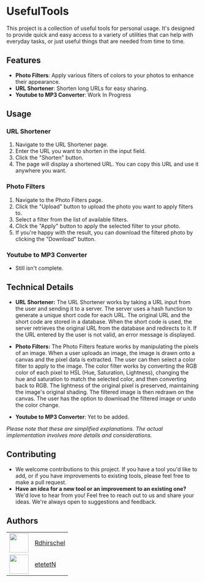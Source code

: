# UsefulTools

This project is a collection of useful tools for personal usage. It's designed to provide quick and easy access to a variety of utilities that can help with everyday tasks, or just useful things that are needed from time to time.

## Features
- **Photo Filters**: Apply various filters of colors to your photos to enhance their appearance.
- **URL Shortener**: Shorten long URLs for easy sharing.
- **Youtube to MP3 Converter**: Work In Progress

## Usage

### URL Shortener

1. Navigate to the URL Shortener page.
2. Enter the URL you want to shorten in the input field.
3. Click the "Shorten" button.
4. The page will display a shortened URL. You can copy this URL and use it anywhere you want.

### Photo Filters

1. Navigate to the Photo Filters page.
2. Click the "Upload" button to upload the photo you want to apply filters to.
3. Select a filter from the list of available filters.
4. Click the "Apply" button to apply the selected filter to your photo.
5. If you're happy with the result, you can download the filtered photo by clicking the "Download" button.

### Youtube to MP3 Converter
 - Still isn't complete.


## Technical Details

-  **URL Shortener:** The URL Shortener works by taking a URL input from the user and sending it to a server. The server uses a hash function to generate a unique short code for each URL. The original URL and the short code are stored in a database. When the short code is used, the server retrieves the original URL from the database and redirects to it. If the URL entered by the user is not valid, an error message is displayed.

- **Photo Filters:** The Photo Filters feature works by manipulating the pixels of an image. When a user uploads an image, the image is drawn onto a canvas and the pixel data is extracted. The user can then select a color filter to apply to the image. The color filter works by converting the RGB color of each pixel to HSL (Hue, Saturation, Lightness), changing the hue and saturation to match the selected color, and then converting back to RGB. The lightness of the original pixel is preserved, maintaining the image's original shading. The filtered image is then redrawn on the canvas. The user has the option to download the filtered image or undo the color change.

- **Youtube to MP3 Converter**: Yet to be added.

*Please note that these are simplified explanations. The actual implementation involves more details and considerations.*

## Contributing
- We welcome contributions to this project. If you have a tool you'd like to add, or if you have improvements to existing tools, please feel free to make a pull request. 
- **Have an idea for a new tool or an improvement to an existing one?** We'd love to hear from you! Feel free to reach out to us and share your ideas. We're always open to suggestions and feedback.

## Authors
<table>
  <tr>
    <td><img src="https://github.com/Rdhirschel.png" width="50" height="50"></td>
    <td><a href="https://github.com/Rdhirschel" target="_blank">Rdhirschel</a></td>
  </tr>
  <tr>
    <td><img src="https://github.com/etetetN.png" width="50" height="50"></td>
    <td><a href="https://github.com/etetetN" target="_blank">etetetN</a></td>
  </tr>
</table>
